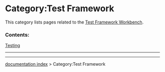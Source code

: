 # Category:Test Framework
This category lists pages related to the [Test Framework Workbench](Testing.md).

### Contents:

[Testing](Testing.md)

_ _ _

---
[documentation index](../README.md) > Category:Test Framework
